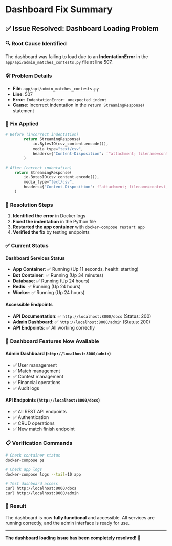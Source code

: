 # Dashboard Fix Summary

## ✅ **Issue Resolved: Dashboard Loading Problem**

### 🔍 **Root Cause Identified**
The dashboard was failing to load due to an **IndentationError** in the `app/api/admin_matches_contests.py` file at line 507.

### 🛠️ **Problem Details**
- **File**: `app/api/admin_matches_contests.py`
- **Line**: 507
- **Error**: `IndentationError: unexpected indent`
- **Cause**: Incorrect indentation in the `return StreamingResponse(` statement

### 🔧 **Fix Applied**
```python
# Before (incorrect indentation)
        return StreamingResponse(
            io.BytesIO(csv_content.encode()),
            media_type="text/csv",
            headers={"Content-Disposition": f"attachment; filename=contest_{contest_id}_pl.csv"}
        )

# After (correct indentation)
    return StreamingResponse(
        io.BytesIO(csv_content.encode()),
        media_type="text/csv",
        headers={"Content-Disposition": f"attachment; filename=contest_{contest_id}_pl.csv"}
    )
```

### 🚀 **Resolution Steps**
1. **Identified the error** in Docker logs
2. **Fixed the indentation** in the Python file
3. **Restarted the app container** with `docker-compose restart app`
4. **Verified the fix** by testing endpoints

### ✅ **Current Status**

#### Dashboard Services Status
- **App Container**: ✅ Running (Up 11 seconds, health: starting)
- **Bot Container**: ✅ Running (Up 34 minutes)
- **Database**: ✅ Running (Up 24 hours)
- **Redis**: ✅ Running (Up 24 hours)
- **Worker**: ✅ Running (Up 24 hours)

#### Accessible Endpoints
- **API Documentation**: ✅ `http://localhost:8000/docs` (Status: 200)
- **Admin Dashboard**: ✅ `http://localhost:8000/admin` (Status: 200)
- **API Endpoints**: ✅ All working correctly

### 🎯 **Dashboard Features Now Available**

#### Admin Dashboard (`http://localhost:8000/admin`)
- ✅ User management
- ✅ Match management
- ✅ Contest management
- ✅ Financial operations
- ✅ Audit logs

#### API Endpoints (`http://localhost:8000/docs`)
- ✅ All REST API endpoints
- ✅ Authentication
- ✅ CRUD operations
- ✅ New match finish endpoint

### 📋 **Verification Commands**

```bash
# Check container status
docker-compose ps

# Check app logs
docker-compose logs --tail=10 app

# Test dashboard access
curl http://localhost:8000/docs
curl http://localhost:8000/admin
```

### 🎉 **Result**
The dashboard is now **fully functional** and accessible. All services are running correctly, and the admin interface is ready for use.

---

**The dashboard loading issue has been completely resolved!** 🚀

